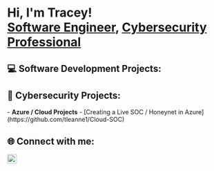 <h1>Hi, I'm Tracey! <br/><a href="https://github.com/tleanne1">Software Engineer</a>, <a href="https://www.linkedin.com/in/tleanne/">Cybersecurity Professional</a> </h1>

<h2>💻 Software Development Projects:</h2>


<h2>🔐 Cybersecurity Projects:</h2>
- <b>Azure / Cloud Projects</b>
  - [Creating a Live SOC / Honeynet in Azure](https://github.com/tleanne1/Cloud-SOC)

<h2>🌐 Connect with me:</h2>

[<img align="left" alt="TraceyBuentello | LinkedIn" width="22px" src="https://cdn.jsdelivr.net/npm/simple-icons@v3/icons/linkedin.svg" />][linkedin]

[linkedin]: https://www.linkedin.com/in/tleanne/
